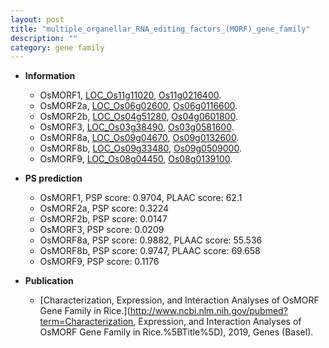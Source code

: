 ```yaml
---
layout: post
title: "multiple_organellar_RNA_editing_factors_(MORF)_gene_family"
description: ""
category: gene family
---
```


* **Information**  
    + OsMORF1, [LOC_Os11g11020](http://rice.uga.edu/cgi-bin/ORF_infopage.cgi?orf=LOC_Os11g11020), [Os11g0216400](http://rapdb.dna.affrc.go.jp/viewer/gbrowse_details/irgsp1?name=Os11g0216400).
    + OsMORF2a, [LOC_Os06g02600](http://rice.uga.edu/cgi-bin/ORF_infopage.cgi?orf=LOC_Os06g02600), [Os06g0116600](http://rapdb.dna.affrc.go.jp/viewer/gbrowse_details/irgsp1?name=Os06g0116600).
    + OsMORF2b, [LOC_Os04g51280](http://rice.uga.edu/cgi-bin/ORF_infopage.cgi?orf=LOC_Os04g51280), [Os04g0601800](http://rapdb.dna.affrc.go.jp/viewer/gbrowse_details/irgsp1?name=Os04g0601800).
    + OsMORF3, [LOC_Os03g38490](http://rice.uga.edu/cgi-bin/ORF_infopage.cgi?orf=LOC_Os03g38490), [Os03g0581600](http://rapdb.dna.affrc.go.jp/viewer/gbrowse_details/irgsp1?name=Os03g0581600).
    + OsMORF8a, [LOC_Os09g04670](http://rice.uga.edu/cgi-bin/ORF_infopage.cgi?orf=LOC_Os09g04670), [Os09g0132600](http://rapdb.dna.affrc.go.jp/viewer/gbrowse_details/irgsp1?name=Os09g0132600).
    + OsMORF8b, [LOC_Os09g33480](http://rice.uga.edu/cgi-bin/ORF_infopage.cgi?orf=LOC_Os09g33480), [Os09g0509000](http://rapdb.dna.affrc.go.jp/viewer/gbrowse_details/irgsp1?name=Os09g0509000).
    + OsMORF9, [LOC_Os08g04450](http://rice.uga.edu/cgi-bin/ORF_infopage.cgi?orf=LOC_Os08g04450), [Os08g0139100](http://rapdb.dna.affrc.go.jp/viewer/gbrowse_details/irgsp1?name=Os08g0139100).

* **PS prediction**
    + OsMORF1, PSP score: 0.9704, PLAAC score: 62.1
    + OsMORF2a, PSP score: 0.3224
    + OsMORF2b, PSP score: 0.0147
    + OsMORF3, PSP score: 0.0209
    + OsMORF8a, PSP score: 0.9882, PLAAC score: 55.536
    + OsMORF8b, PSP score: 0.9747, PLAAC score: 69.658
    + OsMORF9, PSP score: 0.1176

* **Publication**  
    + [Characterization, Expression, and Interaction Analyses of OsMORF Gene Family in Rice.](http://www.ncbi.nlm.nih.gov/pubmed?term=Characterization, Expression, and Interaction Analyses of OsMORF Gene Family in Rice.%5BTitle%5D), 2019, Genes (Basel).


